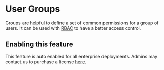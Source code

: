 # User Groups

Groups are helpful to define a set of common permissions for a group of users. It can be used with [RBAC](../rbac.md) to have a better access control.

## Enabling this feature

This feature is auto enabled for all enterprise deployments. Admins may contact us to purchase a license [here](https://coder.com/contact?note=I%20want%20to%20upgrade%20my%20license).
